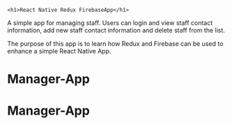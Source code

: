 	<h1>React Native Redux FirebaseApp</h1>

A simple app for managing staff. Users can login and view staff contact information, add new staff contact information and delete staff from the list.

The purpose of this app is to learn how Redux and Firebase can be used to enhance a simple React Native App.
# Manager-App
# Manager-App
